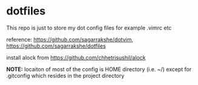 dotfiles
========
This repo is just to store my dot config files for example .vimrc etc

reference: https://github.com/sagarrakshe/dotvim, https://github.com/sagarrakshe/dotfiles

install alock from https://github.com/chhetrisushil/alock

**NOTE:** locaiton of most of the config is HOME directory (i.e. ~/) except for .gitconfig which resides in the project directory
